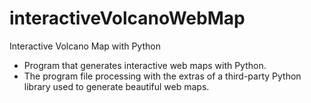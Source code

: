 # interactiveVolcanoWebMap
Interactive Volcano Map with Python

* Program that generates interactive web maps with Python.
* The program file processing with the extras of a third-party Python library used to generate beautiful web maps.
